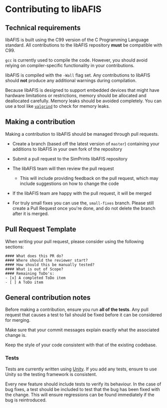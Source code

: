 # Contributing to libAFIS

## Technical requirements

libAFIS is built using the C99 version of the C Programming Language standard. All contributions to the libAFIS repository **must** be compatible with C99.

`gcc` is currently used to compile the code. However, you should avoid relying on compiler-specific functionality in your contributions.

libAFIS is compiled with the `-Wall` flag set. Any contributions to libAFIS should **not** produce any additional warnings during compilation.

Because libAFIS is designed to support embedded devices that might have hardware limitations or restrictions, memory should be allocated and deallocated carefully. Memory leaks should be avoided completely. You can use a tool like [`valgrind`](http://valgrind.org/) to check for memory leaks.

## Making a contribution

Making a contribution to libAFIS should be managed through pull requests.

- Create a branch (based off the latest version of `master`) containing your additions to libAFIS in your own fork of the repository
- Submit a pull request to the SimPrints libAFIS repository
- The libAFIS team will then review the pull request
  - This will include providing feedback on the pull request, which may include suggestions on how to change the code
- If the libAFIS team are happy with the pull request, it will be merged

- For truly small fixes you can use the, `small-fixes` branch. Please still create a Pull Request once you're done, and do not delete the branch after it is merged.

## Pull Request Template

When writing your pull request, please consider using the following sections:
~~~
#### What does this PR do?
#### Where should the reviewer start?
#### How should this be manually tested?
#### What is out of Scope?
#### Remaining ToDo's:
- [x] A completed ToDo item
- [ ] A ToDo item
~~~

## General contribution notes

Before making a contribution, ensure you run **all of the tests**. Any pull request that causes a test to fail should be fixed before it can be considered for merging.

Make sure that your commit messages explain exactly what the associated change is.

Keep the style of your code consistent with that of the existing codebase.

### Tests

Tests are currently written using [Unity](https://github.com/ThrowTheSwitch/Unity). If you add any tests, ensure to use Unity so the testing framework is consistent.

Every new feature should include tests to verify its behaviour. In the case of bug fixes, a test should be included to test that the bug has been fixed with the change. This will ensure regressions can be found immediately if the bug is reintroduced.
